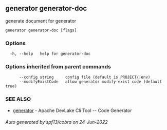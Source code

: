 ## generator generator-doc

generate document for generator

```
generator generator-doc [flags]
```

### Options

```
  -h, --help   help for generator-doc
```

### Options inherited from parent commands

```
      --config string     config file (default is PROJECT/.env)
      --modifyExistCode   allow generator modify exist code (default true)
```

### SEE ALSO

* [generator](generator.md)     - Apache DevLake Cli Tool -- Code Generator

###### Auto generated by spf13/cobra on 24-Jun-2022
